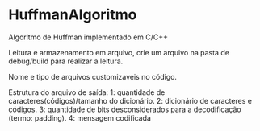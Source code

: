 # HuffmanAlgoritmo


Algoritmo de Huffman implementado em C/C++

Leitura e armazenamento em arquivo, crie um arquivo na pasta de debug/build para realizar a leitura.

Nome e tipo de arquivos customizaveis no código.

Estrutura do arquivo de saída:
1: quantidade de caracteres(códigos)/tamanho do dicionário.
2: dicionário de caracteres e códigos.
3: quantidade de bits desconsiderados para a decodificação (termo: padding).
4: mensagem codificada
